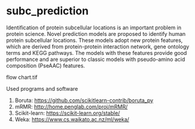 # subc_prediction
Identification of protein subcellular locations is an important problem in protein science. Novel prediction models are proposed to identify human protein subcellular locations. These models adopt new protein features, which are derived from protein-protein interaction network, gene ontology terms and KEGG pathways. The models with these features provide good performance and are superior to classic models with pseudo-amino acid composition (PseAAC) features.

flow chart.tif

Used programs and software
1. Boruta: https://github.com/scikitlearn-contrib/boruta_py
2. mRMR: http://home.penglab.com/proj/mRMR/
3. Scikit-learn: https://scikit-learn.org/stable/
4. Weka: https://www.cs.waikato.ac.nz/ml/weka/
